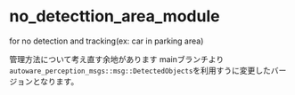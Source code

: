 # no_detecttion_area_module
for no detection and tracking(ex: car in parking area)

管理方法について考え直す余地があります
mainブランチより`autoware_perception_msgs::msg::DetectedObjects`を利用すうに変更したバージョンとなります。
